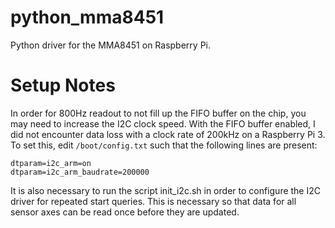 # python_mma8451
Python driver for the MMA8451 on Raspberry Pi.

# Setup Notes
In order for 800Hz readout to not fill up the FIFO buffer on the chip, you may need to increase the I2C clock speed. With the FIFO buffer enabled, I did not encounter data loss with a clock rate of 200kHz on a Raspberry Pi 3. To set this, edit `/boot/config.txt` such that the following lines are present:
```
dtparam=i2c_arm=on
dtparam=i2c_arm_baudrate=200000
```

It is also necessary to run the script init_i2c.sh in order to configure the I2C driver for repeated start queries. This is necessary so that data for all sensor axes can be read once before they are updated.
